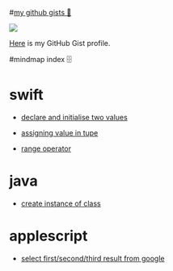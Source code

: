 #[my github gists 👾](https://my.mindnode.com/EfnC3n1wjVKUzZzQxxyNUCNBuDTpPzbxDWgzWdiw)

![](http://i.imgur.com/1WMBZHU.png)

[Here](https://gist.github.com/nikitavoloboev) is my GitHub Gist profile.

#mindmap index 🗄️

# swift


- [declare and initialise two values](https://gist.github.com/nikitavoloboev/855debd9b6ed0939e6e47fe9e8b57c5b)

- [assigning value in tupe](https://gist.github.com/nikitavoloboev/8acacb8afedad83afab8078bef514e92)

- [range operator](https://gist.github.com/nikitavoloboev/ad017025a7543cbc1762cd29f1aba7ea)


# java


- [create instance of class](https://gist.github.com/nikitavoloboev/0ce2dc5161fbecb2ead57068cb8dfcb0)


# applescript


- [select first/second/third result from google](https://gist.github.com/nikitavoloboev/a7ef890e2b5fb210fc57387ad02d07b6)

